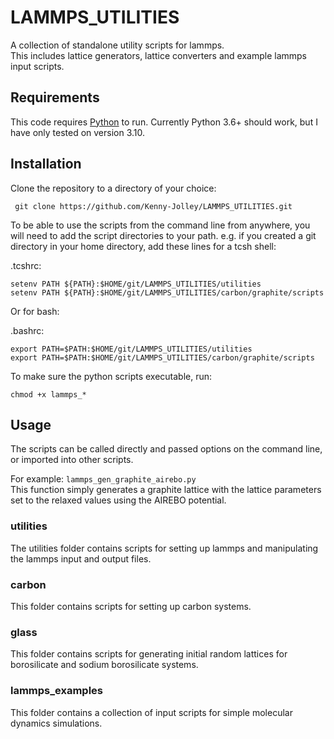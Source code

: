 # LAMMPS_UTILITIES
A collection of standalone utility scripts for lammps.  
This includes lattice generators, lattice converters and example lammps input scripts.


## Requirements

This code requires [Python](http://www.python.org) to run. Currently Python 3.6+ should work, but I have only tested on version 3.10. 


## Installation

Clone the repository to a directory of your choice:
~~~
 git clone https://github.com/Kenny-Jolley/LAMMPS_UTILITIES.git
~~~

To be able to use the scripts from the command line from anywhere, you will need to add the script directories to your path. 
e.g. if you created a git directory in your home directory, add these lines for a tcsh shell:

.tcshrc:  
~~~
setenv PATH ${PATH}:$HOME/git/LAMMPS_UTILITIES/utilities
setenv PATH ${PATH}:$HOME/git/LAMMPS_UTILITIES/carbon/graphite/scripts
~~~
Or for bash:

.bashrc:  
~~~
export PATH=$PATH:$HOME/git/LAMMPS_UTILITIES/utilities
export PATH=$PATH:$HOME/git/LAMMPS_UTILITIES/carbon/graphite/scripts
~~~
To make sure the python scripts executable, run:  
~~~
chmod +x lammps_*
~~~

## Usage

The scripts can be called directly and passed options on the command line, or imported into other scripts.

For example:
`lammps_gen_graphite_airebo.py`  
This function simply generates a graphite lattice with the lattice parameters set to the relaxed values using the AIREBO potential.

### utilities

The utilities folder contains scripts for setting up lammps and manipulating the lammps input and output files.

### carbon

This folder contains scripts for setting up carbon systems.

### glass

This folder contains scripts for generating initial random lattices for borosilicate and sodium borosilicate systems. 

### lammps_examples

This folder contains a collection of input scripts for simple molecular dynamics simulations.

